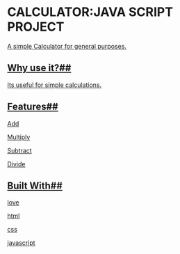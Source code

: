# CALCULATOR:JAVA SCRIPT PROJECT
<a href="file:///Users/alexdemola/Desktop/angela/calculator/index.html">
A simple Calculator for general purposes.

## Why use it?##
Its useful for simple calculations.

## Features##

Add

Multiply

Subtract

Divide

## Built With##

love

html

css

javascript
